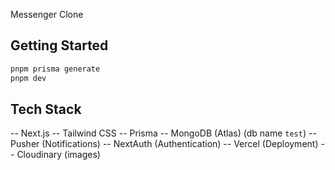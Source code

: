 Messenger Clone

## Getting Started

```bash
pnpm prisma generate
pnpm dev
```

## Tech Stack

-- Next.js
-- Tailwind CSS
-- Prisma
-- MongoDB (Atlas) (db name `test`)
-- Pusher (Notifications)
-- NextAuth (Authentication)
-- Vercel (Deployment)
-- Cloudinary (images)
